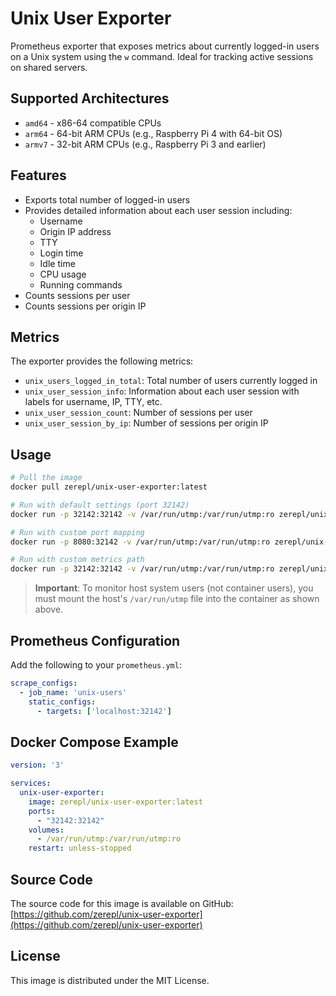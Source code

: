 # Unix User Exporter

Prometheus exporter that exposes metrics about currently logged-in users on a Unix system using the `w` command. Ideal for tracking active sessions on shared servers.

## Supported Architectures

- `amd64` - x86-64 compatible CPUs
- `arm64` - 64-bit ARM CPUs (e.g., Raspberry Pi 4 with 64-bit OS)
- `armv7` - 32-bit ARM CPUs (e.g., Raspberry Pi 3 and earlier)

## Features

- Exports total number of logged-in users
- Provides detailed information about each user session including:
  - Username
  - Origin IP address
  - TTY
  - Login time
  - Idle time
  - CPU usage
  - Running commands
- Counts sessions per user
- Counts sessions per origin IP

## Metrics

The exporter provides the following metrics:

- `unix_users_logged_in_total`: Total number of users currently logged in
- `unix_user_session_info`: Information about each user session with labels for username, IP, TTY, etc.
- `unix_user_session_count`: Number of sessions per user
- `unix_user_session_by_ip`: Number of sessions per origin IP

## Usage

```bash
# Pull the image
docker pull zerepl/unix-user-exporter:latest

# Run with default settings (port 32142)
docker run -p 32142:32142 -v /var/run/utmp:/var/run/utmp:ro zerepl/unix-user-exporter:latest

# Run with custom port mapping
docker run -p 8080:32142 -v /var/run/utmp:/var/run/utmp:ro zerepl/unix-user-exporter:latest

# Run with custom metrics path
docker run -p 32142:32142 -v /var/run/utmp:/var/run/utmp:ro zerepl/unix-user-exporter:latest --web.telemetry-path=/metrics/users
```

> **Important**: To monitor host system users (not container users), you must mount the host's `/var/run/utmp` file into the container as shown above.

## Prometheus Configuration

Add the following to your `prometheus.yml`:

```yaml
scrape_configs:
  - job_name: 'unix-users'
    static_configs:
      - targets: ['localhost:32142']
```

## Docker Compose Example

```yaml
version: '3'

services:
  unix-user-exporter:
    image: zerepl/unix-user-exporter:latest
    ports:
      - "32142:32142"
    volumes:
      - /var/run/utmp:/var/run/utmp:ro
    restart: unless-stopped
```

## Source Code

The source code for this image is available on GitHub: [https://github.com/zerepl/unix-user-exporter](https://github.com/zerepl/unix-user-exporter)

## License

This image is distributed under the MIT License.
